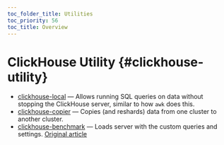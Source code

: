 ```yaml
---
toc_folder_title: Utilities
toc_priority: 56
toc_title: Overview
---
```


# ClickHouse Utility {#clickhouse-utility}

-   [clickhouse-local](clickhouse-local.md) — Allows running SQL queries on data without stopping the ClickHouse server, similar to how `awk` does this.
-   [clickhouse-copier](clickhouse-copier.md) — Copies (and reshards) data from one cluster to another cluster.
-   [clickhouse-benchmark](clickhouse-benchmark.md) — Loads server with the custom queries and settings.
[Original article](https://clickhouse.tech/docs/en/operations/utils/) <!--hide-->
